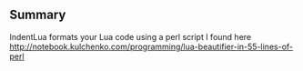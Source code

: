 ## Summary

IndentLua formats your Lua code using a perl script I found here http://notebook.kulchenko.com/programming/lua-beautifier-in-55-lines-of-perl